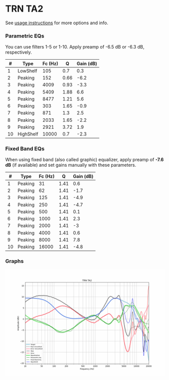 # TRN TA2
See [usage instructions](https://github.com/jaakkopasanen/AutoEq#usage) for more options and info.

### Parametric EQs
You can use filters 1-5 or 1-10. Apply preamp of -6.5 dB or -6.3 dB, respectively.

|   # | Type      |   Fc (Hz) |    Q |   Gain (dB) |
|-----|-----------|-----------|------|-------------|
|   1 | LowShelf  |       105 | 0.7  |         0.3 |
|   2 | Peaking   |       152 | 0.66 |        -6.2 |
|   3 | Peaking   |      4009 | 0.93 |        -3.3 |
|   4 | Peaking   |      5409 | 1.88 |         6.6 |
|   5 | Peaking   |      8477 | 1.21 |         5.6 |
|   6 | Peaking   |       303 | 1.65 |        -0.9 |
|   7 | Peaking   |       871 | 1.3  |         2.5 |
|   8 | Peaking   |      2033 | 1.65 |        -2.2 |
|   9 | Peaking   |      2921 | 3.72 |         1.9 |
|  10 | HighShelf |     10000 | 0.7  |        -2.3 |

### Fixed Band EQs
When using fixed band (also called graphic) equalizer, apply preamp of **-7.6 dB** (if available) and set gains manually with these parameters.

|   # | Type    |   Fc (Hz) |    Q |   Gain (dB) |
|-----|---------|-----------|------|-------------|
|   1 | Peaking |        31 | 1.41 |         0.6 |
|   2 | Peaking |        62 | 1.41 |        -1.7 |
|   3 | Peaking |       125 | 1.41 |        -4.9 |
|   4 | Peaking |       250 | 1.41 |        -4.7 |
|   5 | Peaking |       500 | 1.41 |         0.1 |
|   6 | Peaking |      1000 | 1.41 |         2.3 |
|   7 | Peaking |      2000 | 1.41 |        -3   |
|   8 | Peaking |      4000 | 1.41 |         0.6 |
|   9 | Peaking |      8000 | 1.41 |         7.8 |
|  10 | Peaking |     16000 | 1.41 |        -4.8 |

### Graphs
![](./TRN%20TA2.png)
